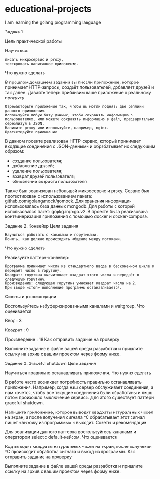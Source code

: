 # educational-projects
I am learning the golang programming language

Задача 1

Цель практической работы

Научиться: 

    писать микросервис и proxy,
    тестировать написанное приложение. 


Что нужно сделать

В прошлом домашнем задании вы писали приложение, которое принимает HTTP-запросы, создаёт пользователей, добавляет друзей и так далее. 
Давайте теперь приблизим наше приложение к реальному продукту. 

    Отрефакторьте приложение так, чтобы вы могли поднять две реплики данного приложения. 
    Используйте любую базу данных, чтобы сохранять информацию о пользователях, или можете сохранять информацию в файл, предварительно сереализуя в JSON. 
    Напишите proxy или используйте, например, nginx. 
    Протестируйте приложение.

В данном проекте реализован  HTTP-сервис, который принимает входящие соединения с JSON-данными и обрабатывает их следующим образом:
- создание пользователя;
- добавление друзей;
- удаление пользователя;
- возврат друзей пользователя;
- обновление возраста пользователя.

Также был реализован небольшой микросервис и proxy. Сервис был протестирован с использованием пакета: github.com/golang/mock/gomock.
Для хранения информации использовалась база данных mongodb. 
Для работы с которой использовался пакет: gopkg.in/mgo.v2. 
В проекте была реализована контейнеризация приложения с помощью docker и docker-compose.




Задание 2. Конвейер
Цели задания

    Научиться работать с каналами и горутинами.
    Понять, как должно происходить общение между потоками.

Что нужно сделать

Реализуйте паттерн-конвейер: 

    Программа принимает числа из стандартного ввода в бесконечном цикле и передаёт число в горутину.
    Квадрат: горутина высчитывает квадрат этого числа и передаёт в следующую горутину.
    Произведение: следующая горутина умножает квадрат числа на 2.
    При вводе «стоп» выполнение программы останавливается. 

Советы и рекомендации

Воспользуйтесь небуферизированными каналами и waitgroup.
Что оценивается

Ввод : 3

Квадрат : 9

Произведение : 18
Как отправить задание на проверку

Выполните задание в файле вашей среды разработки и пришлите ссылку на архив с вашим проектом через форму ниже.






Задание 3. Graceful shutdown
Цель задания

Научиться правильно останавливать приложения.
Что нужно сделать

В работе часто возникает потребность правильно останавливать приложения. Например, когда наш сервер обслуживает соединения, а нам хочется, чтобы все текущие соединения были обработаны и лишь потом произошло выключение сервиса. Для этого существует паттерн graceful shutdown. 

Напишите приложение, которое выводит квадраты натуральных чисел на экран, а после получения сигнала ^С обрабатывает этот сигнал, пишет «выхожу из программы» и выходит.
Советы и рекомендации

Для реализации данного паттерна воспользуйтесь каналами и оператором select с default-кейсом.
Что оценивается

Код выводит квадраты натуральных чисел на экран, после получения ^С происходит обработка сигнала и выход из программы.
Как отправить задание на проверку

Выполните задание в файле вашей среды разработки и пришлите ссылку на архив с вашим проектом через форму ниже.
